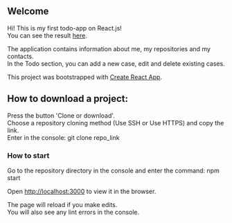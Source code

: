 ## Welcome

Hi! This is my first todo-app on React.js!<br>
You can see the result [here](https://todo-list-evgeny.herokuapp.com/todo).<br>

The application contains information about me, my repositories and my contacts.<br>
In the Todo section, you can add a new case, edit and delete existing cases.<br>

This project was bootstrapped with [Create React App](https://github.com/facebook/create-react-app).

## How to download a project:

Press the button 'Clone or download'.<br>
Choose a repository cloning method (Use SSH or Use HTTPS) and copy the link.<br>
Enter in the console: git clone repo_link<br>

### How to start

Go to the repository directory in the console and enter the command: npm start<br>

Open [http://localhost:3000](http://localhost:3000) to view it in the browser.

The page will reload if you make edits.<br>
You will also see any lint errors in the console.